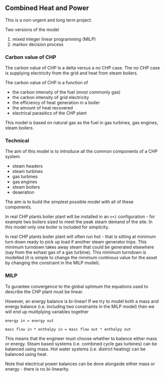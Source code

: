 ## Combined Heat and Power 

This is a non-urgent and long term project.  

Two versions of the model

1. mixed integer linear programming (MILP)
2. markov decision process

### Carbon value of CHP

The carbon value of CHP is a delta versus a no CHP case.  The no CHP case is supplying electricity from the grid and heat from steam boilers.

The carbon value of CHP is a function of

- the carbon intensity of the fuel (most commonly gas)
- the carbon intensity of grid electricity
- the efficiency of heat generation in a boiler
- the amount of heat recovered
- electrical parasitics of the CHP plant

This model is based on natural gas as the fuel in gas turbines, gas engines, steam boilers.

### Technical

The aim of this model is to introduce all the common components of a CHP system 

- steam headers
- steam turbines
- gas turbines
- gas engines
- steam boilers
- deaeration

The aim is to build the simplest possible model with all of these components.  

In real CHP plants boiler plant will be installed in an `n+1` configuration - for example two boilers sized to meet the peak steam demand of the site.  In this model only one boiler is included for simplicity.  

In real CHP plants boiler plant will often run hot - that is sitting at minimum turn down ready to pick up load if another steam generator trips.  This minimum turndown takes away steam that could be generated elsewhere (say from the exhast gas of a gas turbine).  This minimum turndown is modelled (it is simple to change the minimum continous value for the asset by changing the constraint in the MILP model).  

### MILP

To gurantee convergence to the global optimum the equations used to describe the CHP plant must be linear.  

However, an energy balance is bi-linear!  If we try to model both a mass and energy balance (i.e. including two constraints in the MILP model) then we will end up mulitplying variables together

```
energy in = energy out

mass flow in * enthalpy in = mass flow out * enthalpy out
```

This means that the engineer must choose whether to balance either mass or energy.  Steam based systems (i.e. combined cycle gas turbines) can be balanced using mass.  Hot water systems (i.e. district heating) can be balanced using heat.  

Note that electrical power balances can be done alongside either mass or energy - there is no bi-linearity.
